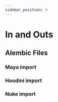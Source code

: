 ```yaml
---
sidebar_position: 4
---
```

# In and Outs


## Alembic Files


### Maya import

### Houdini import

### Nuke import

